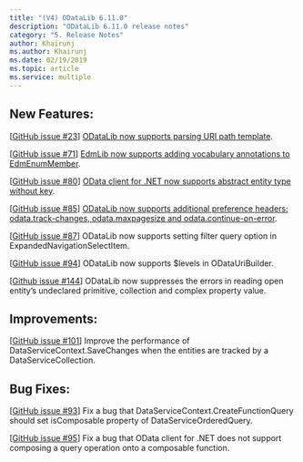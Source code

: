 ```yaml
---
title: "(V4) ODataLib 6.11.0"
description: "ODataLib 6.11.0 release notes"
category: "5. Release Notes"
author: Khairunj
ms.author: Khairunj
ms.date: 02/19/2019
ms.topic: article
ms.service: multiple
---
```


## New Features: 

[[GitHub issue #23](https://github.com/OData/odata.net/issues/23)] [ODataLib now supports parsing URI path template](http://odata.github.io/odata.net/#06-01-parsing-url-template).

[[GitHub issue #71](https://github.com/OData/odata.net/issues/71)] [EdmLib now supports adding vocabulary annotations to EdmEnumMember](http://odata.github.io/odata.net/#06-02-add-annotations-to-enummember).

[[GitHub issue #80](https://github.com/OData/odata.net/issues/80)] [OData client for .NET now supports abstract entity type without key](http://odata.github.io/odata.net/#06-03-support-abstract-entity-type-in-client).

[[GitHub issue #85](https://github.com/OData/odata.net/issues/85)] [ODataLib now supports additional preference headers: odata.track-changes, odata.maxpagesize and odata.continue-on-error](http://odata.github.io/odata.net/#06-04-additional-prefer-header).

[[GitHub issue #87](https://github.com/OData/odata.net/issues/87)] ODataLib now supports setting filter query option in ExpandedNavigationSelectItem.

[[GitHub issue #94](https://github.com/OData/odata.net/issues/94)] ODataLib now supports $levels in ODataUriBuilder.

[[Github issue #144](https://github.com/OData/odata.net/issues/144)] ODataLib now suppresses the errors in reading open entity’s undeclared primitive, collection and complex property value.

## Improvements: 
[[GitHub issue #101](https://github.com/OData/odata.net/issues/101)] Improve the performance of DataServiceContext.SaveChanges when the entities are tracked by a DataServiceCollection.

## Bug Fixes: 
[[GitHub issue #93](https://github.com/OData/odata.net/issues/93)] Fix a bug that DataServiceContext.CreateFunctionQuery should set isComposable property of DataServiceOrderedQuery.

[[GitHub issue #95](https://github.com/OData/odata.net/issues/95)] Fix a bug that OData client for .NET does not support composing a query operation onto a composable function.
